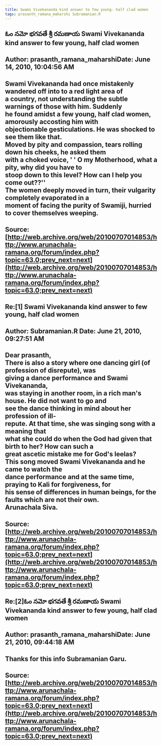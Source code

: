```yaml
--- 
title: Swami Vivekananda kind answer to few young- half clad women   
tags: prasanth_ramana_maharshi Subramanian.R  
---  
```

## ఓం నమో భగవతే శ్రీ రమణాయ Swami Vivekananda kind answer to few young, half clad women  
Author: prasanth_ramana_maharshiDate: June 14, 2010, 10:04:56 AM  
---  
Swami Vivekananda had once mistakenly wandered off into to a red light area of  
a country, not understanding the subtle warnings of those with him. Suddenly  
he found amidst a few young, half clad women, amorously accosting him with  
objectionable gesticulations. He was shocked to see them like that.   
Moved by pity and compassion, tears rolling down his cheeks, he asked them  
with a choked voice, **' ' O my Motherhood, what a pity, why did you have to  
stoop down to this level? How can I help you come out??''**   
The women deeply moved in turn, their vulgarity completely evaporated in a  
moment of facing the purity of Swamiji, hurried to cover themselves weeping.
 ---  
Source:[http://web.archive.org/web/20100707014853/http://www.arunachala-ramana.org/forum/index.php?topic=63.0;prev_next=next](http://web.archive.org/web/20100707014853/http://www.arunachala-ramana.org/forum/index.php?topic=63.0;prev_next=next)   
---  

## Re:[1] Swami Vivekananda kind answer to few young, half clad women  
Author: Subramanian.R       Date: June 21, 2010, 09:27:51 AM  
---  
Dear prasanth,   
There is also a story where one dancing girl (of profession of disrepute), was  
giving a dance performance and Swami Vivekananda,   
was staying in another room, in a rich man's house. He did not want to go and  
see the dance thinking in mind about her profession of ill-   
repute. At that time, she was singing song with a meaning that   
what she could do when the God had given that birth to her? How can such a  
great ascetic mistake me for God's leelas?   
This song moved Swami Vivekananda and he came to watch the   
dance performance and at the same time, praying to Kali for forgiveness, for  
his sense of differences in human beings, for the   
faults which are not their own.   
Arunachala Siva.
 ---  
Source:[http://web.archive.org/web/20100707014853/http://www.arunachala-ramana.org/forum/index.php?topic=63.0;prev_next=next](http://web.archive.org/web/20100707014853/http://www.arunachala-ramana.org/forum/index.php?topic=63.0;prev_next=next)   
---  

## Re:[2]ఓం నమో భగవతే శ్రీ రమణాయ  Swami Vivekananda kind answer to few young, half clad women  
Author: prasanth_ramana_maharshiDate: June 21, 2010, 09:44:18 AM  
---  
Thanks for this info Subramanian Garu.
 ---  
Source:[http://web.archive.org/web/20100707014853/http://www.arunachala-ramana.org/forum/index.php?topic=63.0;prev_next=next](http://web.archive.org/web/20100707014853/http://www.arunachala-ramana.org/forum/index.php?topic=63.0;prev_next=next)   
---  

